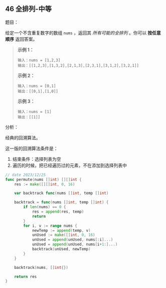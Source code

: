 ## 46 全排列-中等

题目：

给定一个不含重复数字的数组 `nums` ，返回其 *所有可能的全排列* 。你可以 **按任意顺序** 返回答案。

 

> **示例 1：**
>
> ```
> 输入：nums = [1,2,3]
> 输出：[[1,2,3],[1,3,2],[2,1,3],[2,3,1],[3,1,2],[3,2,1]]
> ```
>
> **示例 2：**
>
> ```
> 输入：nums = [0,1]
> 输出：[[0,1],[1,0]]
> ```
>
> **示例 3：**
>
> ```
> 输入：nums = [1]
> 输出：[[1]]
> ```



分析：

经典的回溯算法。

这一版的回溯算法条件是：

1. 结束条件：选择列表为空
2. 遍历的时候，把已经遍历过的元素，不在添加到选择列表中



```go
// date 2023/12/25
func permute(nums []int) [][]int {
    res := make([][]int, 0, 16)

    var backtrack func(nums []int, temp []int)

    backtrack = func(nums []int, temp []int) {
        if len(nums) == 0 {
            res = append(res, temp)
            return
        }
        for i, v := range nums {
            newTemp := append(temp, v)
            unUsed := make([]int, 0, 16)
            unUsed = append(unUsed, nums[:i]...)
            unUsed = append(unUsed, nums[i+1:]...)
            backtrack(unUsed, newTemp)
        }
    }

    backtrack(nums, []int{})

    return res
}
```



